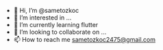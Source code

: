 - 👋 Hi, I’m @sametozkoc
- 👀 I’m interested in ...
- 🌱 I’m currently learning flutter
- 💞️ I’m looking to collaborate on ...
- 📫 How to reach me sametozkoc2475@gmail.com 

<!---
sametozkoc/sametozkoc is a ✨ special ✨ repository because its `README.md` (this file) appears on your GitHub profile.
You can click the Preview link to take a look at your changes.
--->
